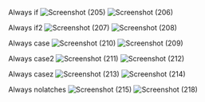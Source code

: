 Always if
![Screenshot (205)](https://github.com/user-attachments/assets/6b09e452-6da6-43e6-bbd7-884ec68571e0)
![Screenshot (206)](https://github.com/user-attachments/assets/cad6c1a3-7974-4d6f-9de3-e235f444e2d9)

Always if2
![Screenshot (207)](https://github.com/user-attachments/assets/27d3d856-20f0-43e7-bfb1-62119efdddee)
![Screenshot (208)](https://github.com/user-attachments/assets/543a539b-2ce0-4ece-a450-8d9a7bdf6455)

Always case
![Screenshot (210)](https://github.com/user-attachments/assets/03ecc840-57b1-487b-8169-40382bc88b88)
![Screenshot (209)](https://github.com/user-attachments/assets/fbb00bcc-007c-4c77-8e35-10dd20b92230)

Always case2
![Screenshot (211)](https://github.com/user-attachments/assets/84b621ae-d6c6-497b-a196-67248fd07e8e)
![Screenshot (212)](https://github.com/user-attachments/assets/815f7eb4-a95f-4a7a-b28f-bfb0e76bcfc1)

Always casez
![Screenshot (213)](https://github.com/user-attachments/assets/456ce632-62a0-476d-a6cd-90d8d590f1c1)
![Screenshot (214)](https://github.com/user-attachments/assets/0620b678-e76c-4a56-826f-1b89f28bddef)

Always nolatches
![Screenshot (215)](https://github.com/user-attachments/assets/0609c41b-09e1-45f2-b925-1a2acadc3010)
![Screenshot (218)](https://github.com/user-attachments/assets/f429b997-ae22-4edf-809d-f082924c9590)
